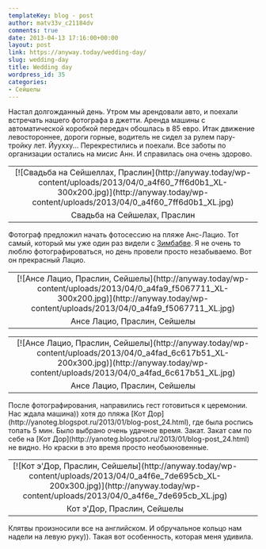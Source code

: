 ```yaml
---
templateKey: blog - post
author: matv33v_c21184dv
comments: true
date: 2013-04-13 17:16:00+00:00
layout: post
link: https://anyway.today/wedding-day/
slug: wedding-day
title: Wedding day
wordpress_id: 35
categories:
- Сейшелы
---
```


Настал долгожданный день. Утром мы арендовали авто, и поехали встречать нашего фотографа в джетти. Аренда машины с автоматической коробкой передач обошлась в 85 евро. Итак движение левостороннее, дороги горные, водитель не сидел за рулем пару-тройку лет. Йуухху... Перекрестились и поехали.
Все заботы по организации остались на мисис Анн. И справилась она очень здорово.
<table cellpadding="0" style="margin-left: auto; margin-right: auto; text-align: center;" cellspacing="0" align="center" >
<tbody >
<tr >

<td style="text-align: center;" >[![Свадьба на Сейшеллах, Праслин](http://anyway.today/wp-content/uploads/2013/04/0_a4f60_7ff6d0b1_XL-300x200.jpg)](http://anyway.today/wp-content/uploads/2013/04/0_a4f60_7ff6d0b1_XL.jpg)
</td>
</tr>
<tr >

<td style="text-align: center;" >Свадьба на Сейшелах, Праслин
</td>
</tr>
</tbody>
</table>


Фотограф предложил начать фотосессию на пляже Анс-Лацио. Тот самый, который мы уже один раз видели с [Зимбабве](http://yanoteg.blogspot.ru/2013/03/blog-post_24.html).
Я не очень то люблю фотографироваться, но день провели просто незабываемо. Вот он прекрасный Лацио.
<table cellpadding="0" style="margin-left: auto; margin-right: auto; text-align: center;" cellspacing="0" align="center" >
<tbody >
<tr >

<td style="text-align: center;" >[![Ансе Лацио, Праслин, Сейшелы](http://anyway.today/wp-content/uploads/2013/04/0_a4fa9_f5067711_XL-300x200.jpg)](http://anyway.today/wp-content/uploads/2013/04/0_a4fa9_f5067711_XL.jpg)
</td>
</tr>
<tr >

<td style="text-align: center;" >Ансе Лацио, Праслин, Сейшелы
</td>
</tr>
</tbody>
</table>
<table cellpadding="0" style="margin-left: auto; margin-right: auto; text-align: center;" cellspacing="0" align="center" >
<tbody >
<tr >

<td style="text-align: center;" >[![Ансе Лацио, Праслин, Сейшелы](http://anyway.today/wp-content/uploads/2013/04/0_a4fad_6c617b51_XL-200x300.jpg)](http://anyway.today/wp-content/uploads/2013/04/0_a4fad_6c617b51_XL.jpg)
</td>
</tr>
<tr >

<td style="text-align: center;" >Ансе Лацио, Праслин, Сейшелы
</td>
</tr>
</tbody>
</table>
После фотографирования, направились гест готовиться к церемонии.
Нас ждала машина)) хотя до пляжа [Кот Дор](http://yanoteg.blogspot.ru/2013/01/blog-post_24.html), где была роспись топать 5 мин. Было выбрано очень удачное время. Закат. Закат сам по себе на [Кот Дор](http://yanoteg.blogspot.ru/2013/01/blog-post_24.html) не видно. Но краски в это время просто необыкновенные.
<table cellpadding="0" style="margin-left: auto; margin-right: auto; text-align: center;" cellspacing="0" align="center" >
<tbody >
<tr >

<td style="text-align: center;" >[![Кот э'Дор, Праслин, Сейшелы](http://anyway.today/wp-content/uploads/2013/04/0_a4f6e_7de695cb_XL-200x300.jpg)](http://anyway.today/wp-content/uploads/2013/04/0_a4f6e_7de695cb_XL.jpg)
</td>
</tr>
<tr >

<td style="text-align: center;" >Кот э'Дор, Праслин, Сейшелы
</td>

<td style="text-align: center;" >
</td>

<td style="text-align: center;" >
</td>
</tr>
</tbody>
</table>
Клятвы произносили все на английском. И обручальное кольцо нам надели на левую руку)). Такая вот особенность, которая меня удивила.


